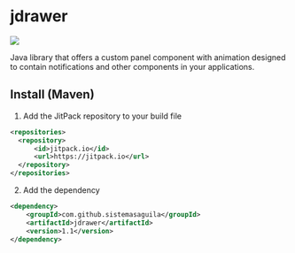 ﻿# jdrawer

[![](https://jitpack.io/v/sistemasaguila/jdrawer.svg)](https://jitpack.io/#sistemasaguila/jdrawer)


Java library that offers a custom panel component with animation designed to contain notifications and other components in your applications.


## Install (Maven)

1. Add the JitPack repository to your build file 

```xml
<repositories>
  <repository>
      <id>jitpack.io</id>
      <url>https://jitpack.io</url>
  </repository>
</repositories>
```

2. Add the dependency

```xml
<dependency>
    <groupId>com.github.sistemasaguila</groupId>
    <artifactId>jdrawer</artifactId>
    <version>1.1</version>
</dependency>
```
